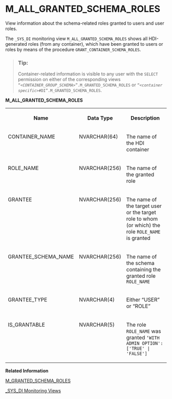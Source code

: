 <!-- loio7e7b14ef04764b9096d36b0c6f0a1996 -->

# M\_ALL\_GRANTED\_SCHEMA\_ROLES

View information about the schema-related roles granted to users and user roles.



The `_SYS_DI` monitoring view `M_ALL_GRANTED_SCHEMA_ROLES` shows all HDI-generated roles \(from any container\), which have been granted to users or roles by means of the procedure `GRANT_CONTAINER_SCHEMA_ROLES`.

> ### Tip:  
> Container-related information is visible to any user with the `SELECT` permission on either of the corresponding views <code>“<i class="varname">&lt;CONTAINER_GROUP_SCHEMA&gt;</i>”.M_GRANTED_SCHEMA_ROLES</code> or <code>“<i class="varname">&lt;container specific&gt;</i>#DI”.M_GRANTED_SCHEMA_ROLES</code>.



**M\_ALL\_GRANTED\_SCHEMA\_ROLES**


<table>
<tr>
<th valign="top">

Name

</th>
<th valign="top">

Data Type

</th>
<th valign="top">

Description

</th>
</tr>
<tr>
<td valign="top">

CONTAINER\_NAME

</td>
<td valign="top">

NVARCHAR\(64\)

</td>
<td valign="top">

The name of the HDI container

</td>
</tr>
<tr>
<td valign="top">

ROLE\_NAME

</td>
<td valign="top">

NVARCHAR\(256\)

</td>
<td valign="top">

The name of the granted role

</td>
</tr>
<tr>
<td valign="top">

GRANTEE

</td>
<td valign="top">

NVARCHAR\(256\)

</td>
<td valign="top">

The name of the target user or the target role to whom \(or which\) the role `ROLE_NAME` is granted

</td>
</tr>
<tr>
<td valign="top">

GRANTEE\_SCHEMA\_NAME

</td>
<td valign="top">

NVARCHAR\(256\)

</td>
<td valign="top">

The name of the schema containing the granted role `ROLE_NAME` 

</td>
</tr>
<tr>
<td valign="top">

GRANTEE\_TYPE

</td>
<td valign="top">

NVARCHAR\(4\)

</td>
<td valign="top">

Either “USER” or “ROLE” 

</td>
</tr>
<tr>
<td valign="top">

IS\_GRANTABLE

</td>
<td valign="top">

NVARCHAR\(5\)

</td>
<td valign="top">

The role `ROLE_NAME` was granted `‘WITH ADMIN OPTION': ['TRUE' | 'FALSE']` 

</td>
</tr>
</table>

**Related Information**  


[M\_GRANTED\_SCHEMA\_ROLES](../../20-HDI-Cloud-Content-Development/m-granted-schema-roles-6f832a6.md "View information about the schema-related roles granted to users and user roles.")

[\_SYS\_DI Monitoring Views](sys-di-monitoring-views-78e1657.md "Display information about HDI-container-related operations.")

